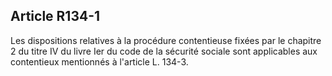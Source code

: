 ## Article R134-1

Les dispositions relatives à la procédure contentieuse fixées par le chapitre 2 du titre IV du livre Ier du code
de la sécurité sociale sont applicables aux contentieux mentionnés à l'article L. 134-3.


